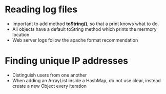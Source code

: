 # Reading log files

- Important to add method **toString()**, so that a print knows what to do.
- All objects have a default toString method which prints the mermory location
- Web server logs follow the apache format recommendation

# Finding unique IP addresses

- Distinguish users from one another
- When adding an ArrayList inside a HashMap, do not use clear, instead create a new Object every iteration